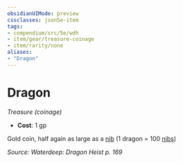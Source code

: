 ```yaml
---
obsidianUIMode: preview
cssclasses: json5e-item
tags:
- compendium/src/5e/wdh
- item/gear/treasure-coinage
- item/rarity/none
aliases: 
- "Dragon"
---
```

# Dragon
*Treasure (coinage)*  

- **Cost**: 1 gp

Gold coin, half again as large as a [nib](Mechanics/items/nib-wdh.md) (1 dragon = 100 [nibs](Mechanics/items/nib-wdh.md))

*Source: Waterdeep: Dragon Heist p. 169*